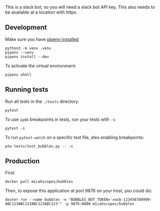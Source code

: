 This is a slack bot, so you will need a slack bot API key.  This also needs to be available at a location with https.

## Development
Make sure you have [pipenv installed](https://docs.pipenv.org/#install-pipenv-today)
```
python3 -m venv .venv
pipenv --venv
pipenv install --dev
```
To activate the virtual environment:
```
pipenv shell
```

## Running tests
Run all tests in the `./tests` directory:
```
pytest
```

To use `ipdb` breakpoints in tests, run your tests with `-s`:
```
pytest -s
```

To run `pytest-watch` on a specific test file, also enabling breakpoints:
```
ptw tests/test_bubbles.py -- -s
```


## Production
First:
```
docker pull micahscopes/bubbles
```

Then, to expose this application at port 9876 on your host, you could do:
```
docker run --name bubbles -e "BUBBLES_BOT_TOKEN='xoxb-123456789999-ABC123ABC123ABC123ABC123'" -p 9876:8080 micahscopes/bubbles
```
